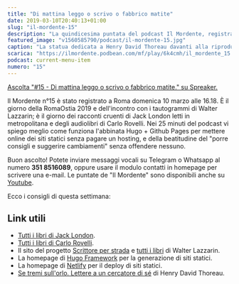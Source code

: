 ```yaml
---
title: "Di mattina leggo o scrivo o fabbrico matite"
date: 2019-03-10T20:40:13+01:00
slug: "il-mordente-15"
description: "La quindicesima puntata del podcast Il Mordente, registrato e curato da Riccardo Palombo."
featured_image: "v1560585790/podcast/il-mordente-15.jpg"
caption: "La statua dedicata a Henry David Thoreau davanti alla riproduzione della capanna che costruì vicino al lago Walden. Tu si, Henry, hai una statua tutta tua (e chissà quante vie)."
scarica: "https://ilmordente.podbean.com/mf/play/6k4cmh/il_mordente_15.mp3"
podcast: current-menu-item
numero: "15"
---
```


<a class="spreaker-player" href="https://www.spreaker.com/episode/17285696" data-resource="episode_id=17285696" data-width="100%" data-height="200px" data-theme="light" data-playlist="false" data-playlist-continuous="false" data-autoplay="false" data-live-autoplay="false" data-chapters-image="true" data-episode-image-position="right" data-hide-logo="false" data-hide-likes="false" data-hide-comments="false" data-hide-sharing="false" data-hide-download="true" >Ascolta "#15 - Di mattina leggo o scrivo o fabbrico matite." su Spreaker.</a>

Il Mordente n°15 è stato registrato a Roma domenica 10 marzo alle 16.18. È il giorno della RomaOstia 2019 e dell'incontro con i tautogrammi di Walter Lazzarin; è il giorno dei racconti cruenti di Jack London letti in metropolitana e degli audiolibri di Carlo Rovelli. Nei 25 minuti del podcast vi spiego meglio come funziona l'abbinata Hugo + Github Pages per mettere online dei siti statici senza pagare un hosting, e della beatitudine del "porre consigli e suggerire cambiamenti" senza offendere nessuno.

Buon ascolto! Potete inviare messaggi vocali su Telegram o Whatsapp al numero **351 8516089**, oppure usare il modulo contatti in homepage per scrivere una e-mail. Le puntate de "Il Mordente" sono disponibili anche su <a class="text-info" title="Canale Youtube Riccardo Palombo" href="https://www.youtube.com/riccardopalombo">Youtube</a>.

Ecco i consigli di questa settimana:
## Link utili
<ul>
<li><a class="text-info" href="https://amzn.to/2EZLfJ9" target="_blank" rel="nofollow" title="Tutti i libri di Jack London">Tutti i libri di Jack London</a>.</li>
<li><a class="text-info" href="https://amzn.to/2EMOD94" target="_blank" rel="nofollow" title="Tutti i libri di Carlo Rovelli">Tutti i libri di Carlo Rovelli</a>.</li>
<li>Il sito del progetto <a class="text-info" href="http://scrittoreperstrada.blogspot.com/" target="_blank" title="Scrittore per strada">Scrittore per strada</a> e <a class="text-info" href="https://amzn.to/2XPSJpy" target="_blank" rel="nofollow" title="Tutti i libri di Walter Lazzarin">tutti i libri</a> di Walter Lazzarin.</li>
<li>La homepage di <a class="text-info" href="https://gohugo.io/" target="_blank" title="Hugo Framework">Hugo Framework</a> per la generazione di siti statici.</li>
<li>La homepage di <a class="text-info" href="https://www.netlify.com/" target="_blank" rel="nofollow" title="Netlify">Netlify</a> per il deploy di siti statici.</li>
<li><a class="text-info" href="https://amzn.to/2Gm6zeJ" target="_blank" rel="nofollow" title="Vedi il libro Se tremi sull'orlo su Amazon">Se tremi sull'orlo. Lettere a un cercatore di sé</a> di Henry David Thoreau.</li>
</ul>